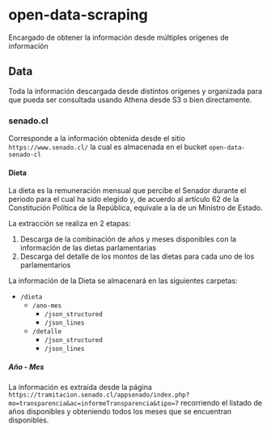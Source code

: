 # open-data-scraping
Encargado de obtener la información desde múltiples orígenes de información

## Data
Toda la información descargada desde distintos orígenes y organizada para que pueda ser consultada usando Athena desde S3 o bien directamente.

### senado.cl
Corresponde a la información obtenida desde el sitio ```https://www.senado.cl/``` la cual es almacenada en el bucket ```open-data-senado-cl```

#### Dieta
La dieta es la remuneración mensual que percibe el Senador durante el periodo para el cual ha sido elegido y, de acuerdo al artículo 62 de la Constitución Política de la República, equivale a la de un Ministro de Estado.

La extracción se realiza en 2 etapas:
1. Descarga de la combinación de años y meses disponibles con la información de las dietas parlamentarias
2. Descarga del detalle de los montos de las dietas para cada uno de los parlamentarios

La información de la Dieta se almacenará en las siguientes carpetas:
* ```/dieta```
  * ```/ano-mes```
    * ```/json_structured```
    * ```/json_lines```
  * ```/detalle```
    * ```/json_structured```
    * ```/json_lines```

##### Año - Mes
La información es extraída desde la página ```https://tramitacion.senado.cl/appsenado/index.php?mo=transparencia&ac=informeTransparencia&tipo=7``` recorriendo el listado de años disponibles y obteniendo todos los meses que se encuentran disponibles.


